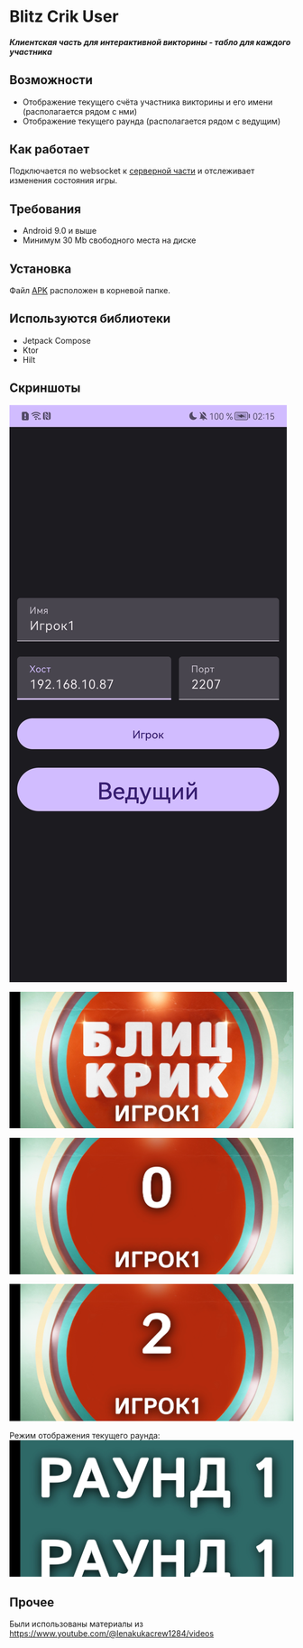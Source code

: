 # Blitz Crik User
##### Клиентская часть для интерактивной викторины - табло для каждого участника

## Возможности

- Отображение текущего счёта участника викторины и его имени (располагается рядом с нми)
- Отображение текущего раунда (располагается рядом с ведущим)

## Как работает

Подключается по websocket к [серверной части](https://github.com/andrzahar/Blitz-Crik-server) и отслеживает изменения состояния игры.

## Требования

- Android 9.0 и выше
- Минимум 30 Mb свободного места на диске

## Установка

Файл [APK](/app-debug.apk) расположен в корневой папке.

## Используются библиотеки

- Jetpack Compose
- Ktor
- Hilt

## Скриншоты

![](/screenshots/1.jpg)

![](/screenshots/2.jpg)

![](/screenshots/3.jpg)

![](/screenshots/4.jpg)

Режим отображения текущего раунда:
![](/screenshots/5.jpg)

## Прочее

Были использованы материалы из https://www.youtube.com/@lenakukacrew1284/videos